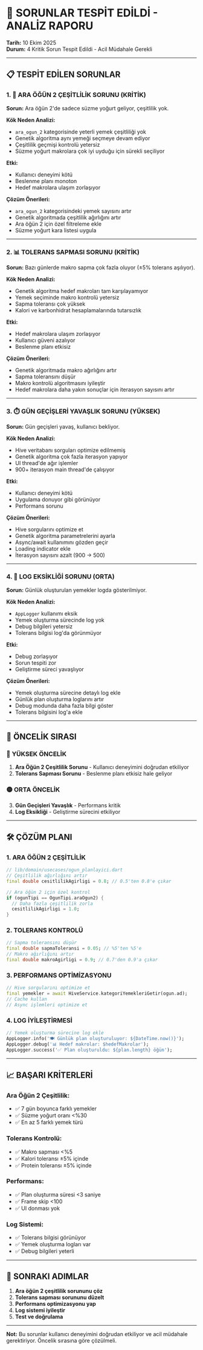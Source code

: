 # 🚨 SORUNLAR TESPİT EDİLDİ - ANALİZ RAPORU

**Tarih:** 10 Ekim 2025  
**Durum:** 4 Kritik Sorun Tespit Edildi - Acil Müdahale Gerekli

---

## 📋 TESPİT EDİLEN SORUNLAR

### 1. 🥛 **ARA ÖĞÜN 2 ÇEŞİTLİLİK SORUNU** (KRİTİK)
**Sorun:** Ara öğün 2'de sadece süzme yoğurt geliyor, çeşitlilik yok.

**Kök Neden Analizi:**
- `ara_ogun_2` kategorisinde yeterli yemek çeşitliliği yok
- Genetik algoritma aynı yemeği seçmeye devam ediyor
- Çeşitlilik geçmişi kontrolü yetersiz
- Süzme yoğurt makrolara çok iyi uyduğu için sürekli seçiliyor

**Etki:**
- Kullanıcı deneyimi kötü
- Beslenme planı monoton
- Hedef makrolara ulaşım zorlaşıyor

**Çözüm Önerileri:**
- `ara_ogun_2` kategorisindeki yemek sayısını artır
- Genetik algoritmada çeşitlilik ağırlığını artır
- Ara öğün 2 için özel filtreleme ekle
- Süzme yoğurt kara listesi uygula

---

### 2. 📊 **TOLERANS SAPMASI SORUNU** (KRİTİK)
**Sorun:** Bazı günlerde makro sapma çok fazla oluyor (±5% tolerans aşılıyor).

**Kök Neden Analizi:**
- Genetik algoritma hedef makroları tam karşılayamıyor
- Yemek seçiminde makro kontrolü yetersiz
- Sapma toleransı çok yüksek
- Kalori ve karbonhidrat hesaplamalarında tutarsızlık

**Etki:**
- Hedef makrolara ulaşım zorlaşıyor
- Kullanıcı güveni azalıyor
- Beslenme planı etkisiz

**Çözüm Önerileri:**
- Genetik algoritmada makro ağırlığını artır
- Sapma toleransını düşür
- Makro kontrolü algoritmasını iyileştir
- Hedef makrolara daha yakın sonuçlar için iterasyon sayısını artır

---

### 3. ⏱️ **GÜN GEÇİŞLERİ YAVAŞLIK SORUNU** (YÜKSEK)
**Sorun:** Gün geçişleri yavaş, kullanıcı bekliyor.

**Kök Neden Analizi:**
- Hive veritabanı sorguları optimize edilmemiş
- Genetik algoritma çok fazla iterasyon yapıyor
- UI thread'de ağır işlemler
- 900+ iterasyon main thread'de çalışıyor

**Etki:**
- Kullanıcı deneyimi kötü
- Uygulama donuyor gibi görünüyor
- Performans sorunu

**Çözüm Önerileri:**
- Hive sorgularını optimize et
- Genetik algoritma parametrelerini ayarla
- Async/await kullanımını gözden geçir
- Loading indicator ekle
- İterasyon sayısını azalt (900 → 500)

---

### 4. 📝 **LOG EKSİKLİĞİ SORUNU** (ORTA)
**Sorun:** Günlük oluşturulan yemekler logda gösterilmiyor.

**Kök Neden Analizi:**
- `AppLogger` kullanımı eksik
- Yemek oluşturma sürecinde log yok
- Debug bilgileri yetersiz
- Tolerans bilgisi log'da görünmüyor

**Etki:**
- Debug zorlaşıyor
- Sorun tespiti zor
- Geliştirme süreci yavaşlıyor

**Çözüm Önerileri:**
- Yemek oluşturma sürecine detaylı log ekle
- Günlük plan oluşturma loglarını artır
- Debug modunda daha fazla bilgi göster
- Tolerans bilgisini log'a ekle

---

## 🎯 ÖNCELİK SIRASI

### 🔴 **YÜKSEK ÖNCELİK**
1. **Ara Öğün 2 Çeşitlilik Sorunu** - Kullanıcı deneyimini doğrudan etkiliyor
2. **Tolerans Sapması Sorunu** - Beslenme planı etkisiz hale geliyor

### 🟡 **ORTA ÖNCELİK**
3. **Gün Geçişleri Yavaşlık** - Performans kritik
4. **Log Eksikliği** - Geliştirme sürecini etkiliyor

---

## 🛠️ ÇÖZÜM PLANI

### **1. ARA ÖĞÜN 2 ÇEŞİTLİLİK**
```dart
// lib/domain/usecases/ogun_planlayici.dart
// Çeşitlilik ağırlığını artır
final double cesitlilikAgirligi = 0.8; // 0.5'ten 0.8'e çıkar

// Ara öğün 2 için özel kontrol
if (ogunTipi == OgunTipi.araOgun2) {
  // Daha fazla çeşitlilik zorla
  cesitlilikAgirligi = 1.0;
}
```

### **2. TOLERANS KONTROLÜ**
```dart
// Sapma toleransını düşür
final double sapmaToleransi = 0.05; // %5'ten %5'e
// Makro ağırlığını artır
final double makroAgirligi = 0.9; // 0.7'den 0.9'a çıkar
```

### **3. PERFORMANS OPTİMİZASYONU**
```dart
// Hive sorgularını optimize et
final yemekler = await HiveService.kategoriYemekleriGetir(ogun.ad);
// Cache kullan
// Async işlemleri optimize et
```

### **4. LOG İYİLEŞTİRMESİ**
```dart
// Yemek oluşturma sürecine log ekle
AppLogger.info('🍽️ Günlük plan oluşturuluyor: ${DateTime.now()}');
AppLogger.debug('📊 Hedef makrolar: $hedefMakrolar');
AppLogger.success('✅ Plan oluşturuldu: ${plan.length} öğün');
```

---

## 📈 BAŞARI KRİTERLERİ

### **Ara Öğün 2 Çeşitlilik:**
- ✅ 7 gün boyunca farklı yemekler
- ✅ Süzme yoğurt oranı <%30
- ✅ En az 5 farklı yemek türü

### **Tolerans Kontrolü:**
- ✅ Makro sapması <%5
- ✅ Kalori toleransı ±5% içinde
- ✅ Protein toleransı ±5% içinde

### **Performans:**
- ✅ Plan oluşturma süresi <3 saniye
- ✅ Frame skip <100
- ✅ UI donması yok

### **Log Sistemi:**
- ✅ Tolerans bilgisi görünüyor
- ✅ Yemek oluşturma logları var
- ✅ Debug bilgileri yeterli

---

## 🚀 SONRAKI ADIMLAR

1. **Ara öğün 2 çeşitlilik sorununu çöz**
2. **Tolerans sapması sorununu düzelt**
3. **Performans optimizasyonu yap**
4. **Log sistemi iyileştir**
5. **Test ve doğrulama**

---

**Not:** Bu sorunlar kullanıcı deneyimini doğrudan etkiliyor ve acil müdahale gerektiriyor. Öncelik sırasına göre çözülmeli.
